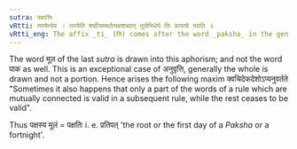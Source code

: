 ```yaml
---
sutra: पक्षात्तिः
vRtti: तस्येत्येव । तस्येति षष्ठीसमर्थात्पक्षशब्दात् मूलेभिधेये तिः प्रत्ययो भवति ॥
vRtti_eng: The affix _ti_ (ति) comes after the word _paksha_ in the genitive case in construction, in the sense of \"the root of it\".
---
```

The word मूल of the last _sutra_ is drawn into this aphorism; and not the word पाक as well. This is an exceptional case of अनुवृत्ति, generally the whole is drawn and not a portion. Hence arises the following maxim क्वचिदेकदेशोऽप्यनुवर्तते "Sometimes it also happens that only a part of the words of a rule which are mutually connected is valid in a subsequent rule, while the rest ceases to be valid".

Thus पक्षस्य मूलं = पक्षतिः i. e. प्रतिपत् 'the root or the first day of a _Paksha_ or a fortnight'.
